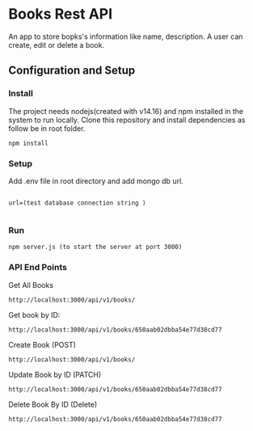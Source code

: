 # Books Rest API

An app to store bopks's information like name, description. A user can create, edit or delete a book.


## Configuration and Setup

### Install

The project needs nodejs(created with v14.16) and npm installed in the system to run locally. Clone this repository and install dependencies as follow
be in root folder.

```
npm install
```

### Setup

Add .env file in root directory and add mongo db url.
```

url=(test database connection string )


```

### Run

```
npm server.js (to start the server at port 3000)

```

### API End Points

Get All Books 
```
http://localhost:3000/api/v1/books/

```
Get book by ID:
```
http://localhost:3000/api/v1/books/650aab02dbba54e77d38cd77
```

Create Book (POST)
```
http://localhost:3000/api/v1/books/
```

Update Book by ID (PATCH)
```
http://localhost:3000/api/v1/books/650aab02dbba54e77d38cd77

```

Delete Book By ID (Delete)

```
http://localhost:3000/api/v1/books/650aab02dbba54e77d38cd77

```






